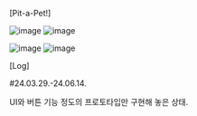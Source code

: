 [Pit-a-Pet!]

  ![image](https://github.com/user-attachments/assets/ef0b7aed-ed17-499b-b5be-fa840c3834ae)
  ![image](https://github.com/user-attachments/assets/f1cb3888-0bfc-43da-bf3d-7ec6c0b5b58c)
  
  ![image](https://github.com/user-attachments/assets/491b16aa-0f0d-4b07-a601-280014be549f)
  ![image](https://github.com/user-attachments/assets/9e961753-cdd0-49da-ab6b-b4f1074fa641)
  








 [Log]
 
 #24.03.29.-24.06.14.
 
 UI와 버튼 기능 정도의 프로토타입만 구현해 놓은 상태.

 
